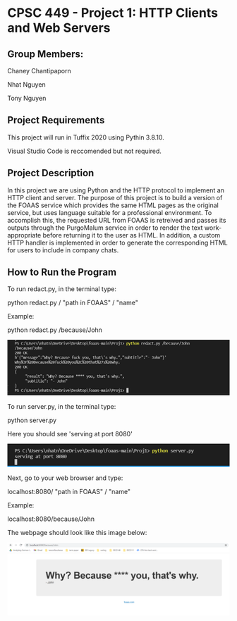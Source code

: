 # CPSC 449 - Project 1: HTTP Clients and Web Servers

## Group Members:

Chaney Chantipaporn

Nhat Nguyen

Tony Nguyen

## Project Requirements
This project will run in Tuffix 2020 using Pythin 3.8.10. 

Visual Studio Code is reccomended but not required.

## Project Description
In this project we are using Python and the HTTP protocol to implement an HTTP client and server. The purpose of this project is to build a version of the FOAAS service which provides the same HTML pages as the original service, but uses language suitable for a professional environment. To accomplish this, the requested URL from FOAAS is retreived and passes its outputs through the PurgoMalum service in order to render the text work-appropriate before returning it to the user as HTML. In addition, a custom HTTP handler is implemented in order to generate the corresponding HTML for users to include in company chats.

## How to Run the Program
To run redact.py, in the terminal type:

python redact.py / "path in FOAAS" / "name"

Example:

python redact.py /because/John

![example 1](/Proj1/images/P1_ex1.png)

To run server.py, in the terminal type:

python server.py

Here you should see 'serving at port 8080'

![example 2](/Proj1/images/P1_ex2.png)

Next, go to your web browser and type:

localhost:8080/ "path in FOAAS" / "name"

Example:

localhost:8080/because/John

The webpage should look like this image below:

![example 3](/Proj1/images/P1_ex3.png)
